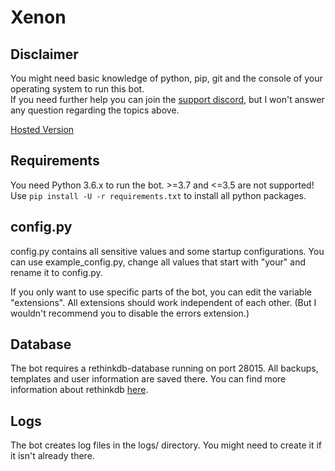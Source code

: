# Xenon

## Disclaimer

You might need basic knowledge of python, pip, git and the console of your operating system to run this bot.  
If you need further help you can join the [support discord](https://discord.club/discord), but I won't answer any question regarding the topics above.

[Hosted Version](https://discordbots.org/bot/xenon)

## Requirements

You need Python 3.6.x to run the bot. &gt;=3.7 and &lt;=3.5 are not supported!  
Use `pip install -U -r requirements.txt` to install all python packages.

## config.py

config.py contains all sensitive values and some startup configurations. You can use example\_config.py, change all values that start with "your" and rename it to config.py.

If you only want to use specific parts of the bot, you can edit the variable "extensions". All extensions should work independent of each other. \(But I wouldn't recommend you to disable the errors extension.\)

## Database

The bot requires a rethinkdb-database running on port 28015. All backups, templates and user information are saved there. You can find more information about rethinkdb [here](https://www.rethinkdb.com/docs/install/).

## Logs

The bot creates log files in the logs/ directory. You might need to create it if it isn't already there.

